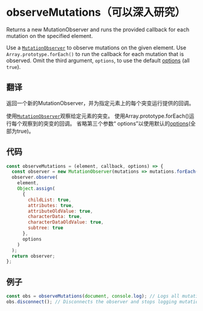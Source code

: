 # observeMutations（可以深入研究）

Returns a new MutationObserver and runs the provided callback for each mutation on the specified element.

Use a [`MutationObserver`](https://developer.mozilla.org/en-US/docs/Web/API/MutationObserver) to observe mutations on the given element.
Use `Array.prototype.forEach()` to run the callback for each mutation that is observed.
Omit the third argument, `options`, to use the default [options](https://developer.mozilla.org/en-US/docs/Web/API/MutationObserver#MutationObserverInit) (all `true`).

## 翻译

返回一个新的MutationObserver，并为指定元素上的每个突变运行提供的回调。

使用[`MutationObserver`](https://developer.mozilla.org/en-US/docs/Web/API/MutationObserver)观察给定元素的突变。
使用Array.prototype.forEach()运行每个观察到的突变的回调。
省略第三个参数“ options”以使用默认的[options](https://developer.mozilla.org/en-US/docs/Web/API/MutationObserver#MutationObserverInit)(全部为true)。

## 代码

```js
const observeMutations = (element, callback, options) => {
  const observer = new MutationObserver(mutations => mutations.forEach(m => callback(m)));
  observer.observe(
    element,
    Object.assign(
      {
        childList: true,
        attributes: true,
        attributeOldValue: true,
        characterData: true,
        characterDataOldValue: true,
        subtree: true
      },
      options
    )
  );
  return observer;
};
```

## 例子

```js
const obs = observeMutations(document, console.log); // Logs all mutations that happen on the page
obs.disconnect(); // Disconnects the observer and stops logging mutations on the page
```
